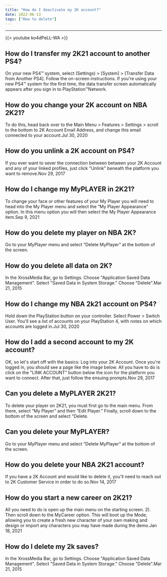 ```yaml
---
title: "How do I deactivate my 2K account?"
date: 2022-06-13
tags: ["How to delete"]
---
```


---
{{< youtube ko4dPeLL-WA >}}
## How do I transfer my 2K21 account to another PS4?
On your new PS4™ system, select (Settings) > [System] > [Transfer Data from Another PS4]. Follow the on-screen instructions. If you're using your new PS4™ system for the first time, the data transfer screen automatically appears after you sign in to PlayStation™Network.

## How do you change your 2K account on NBA 2K21?
To do this, head back over to the Main Menu > Features > Settings > scroll to the bottom to 2K Account Email Address, and change this email connected to your account.Jul 30, 2020

## How do you unlink a 2K account on PS4?
If you ever want to sever the connection between between your 2K Account and any of your linked profiles, just click "Unlink" beneath the platform you want to remove.Nov 29, 2017

## How do I change my MyPLAYER in 2K21?
To change your face or other features of your My Player you will need to head into the My Player menu and select the “My Player Appearance” option. In this menu option you will then select the My Player Appearance item.Sep 9, 2021

## How do you delete my player on NBA 2K?
Go to your MyPlayer menu and select “Delete MyPlayer” at the bottom of the screen.

## How do you delete all data on 2K?
In the XrossMedia Bar, go to Settings. Choose "Application Saved Data Management". Select "Saved Data in System Storage." Choose "Delete".Mar 21, 2015

## How do I change my NBA 2k21 account on PS4?
Hold down the PlayStation button on your controller. Select Power > Switch User. You'll see a list of accounts on your PlayStation 4, with notes on which accounts are logged in.Jul 30, 2020

## How do I add a second account to my 2K account?
OK, so let's start off with the basics: Log into your 2K Account. Once you're logged in, you should see a page like the image below. All you have to do is click on the "LINK ACCOUNT" button below the icon for the platform you want to connect. After that, just follow the ensuing prompts.Nov 29, 2017

## Can you delete a MyPLAYER 2K21?
To delete your player on 2K21, you must first go to the main menu. From there, select “My Player” and then “Edit Player.” Finally, scroll down to the bottom of the screen and select “Delete.

## Can you delete your MyPLAYER?
Go to your MyPlayer menu and select “Delete MyPlayer” at the bottom of the screen.

## How do you delete your NBA 2K21 account?
If you have a 2K Account and would like to delete it, you'll need to reach out to 2K Customer Service in order to do so.Nov 14, 2017

## How do you start a new career on 2K21?
All you need to do is open up the main menu on the starting screen. 2). Then scroll down to the MyCareer option. This will boot up the Mode, allowing you to create a fresh new character of your own making and design or import any characters you may have made during the demo.Jan 18, 2021

## How do I delete my 2k saves?
In the XrossMedia Bar, go to Settings. Choose "Application Saved Data Management". Select "Saved Data in System Storage." Choose "Delete".Mar 21, 2015

